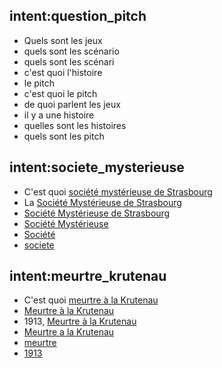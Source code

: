 ## intent:question_pitch
- Quels sont les jeux
- quels sont les scénario
- quels sont les scénari
- c'est quoi l'histoire
- le pitch
- c'est quoi le pitch
- de quoi parlent les jeux
- il y a une histoire
- quelles sont les histoires
- quels sont les pitch

## intent:societe_mysterieuse
- C'est quoi  [société mystérieuse de Strasbourg](game)
- La [Société Mystérieuse de Strasbourg](game)
- [Société Mystérieuse de Strasbourg](game)
- [Société Mystérieuse](game)
- [Société](game)
- [societe](game)

## intent:meurtre_krutenau
- C'est quoi [meurtre à la Krutenau](game)
- [Meurtre à la Krutenau](game)
- 1913, [Meurtre à la Krutenau](game)
- [Meurtre a la Krutenau](game)
- [meurtre](game)
- [1913](game)
